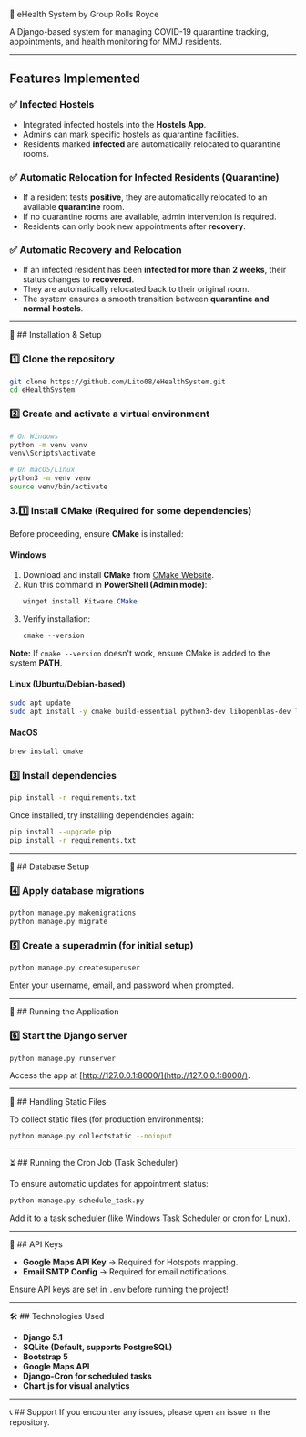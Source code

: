 📌 eHealth System by Group Rolls Royce

A Django-based system for managing COVID-19 quarantine tracking, appointments, and health monitoring for MMU residents.

---

## Features Implemented

### ✅ Infected Hostels
- Integrated infected hostels into the **Hostels App**.
- Admins can mark specific hostels as quarantine facilities.
- Residents marked **infected** are automatically relocated to quarantine rooms.

### ✅ Automatic Relocation for Infected Residents (Quarantine)
- If a resident tests **positive**, they are automatically relocated to an available **quarantine** room.
- If no quarantine rooms are available, admin intervention is required.
- Residents can only book new appointments after **recovery**.

### ✅ Automatic Recovery and Relocation
- If an infected resident has been **infected for more than 2 weeks**, their status changes to **recovered**.
- They are automatically relocated back to their original room.
- The system ensures a smooth transition between **quarantine and normal hostels**.

---

🤟 ## Installation & Setup

### 1️⃣ Clone the repository
```bash
git clone https://github.com/Lito08/eHealthSystem.git
cd eHealthSystem
```

### 2️⃣ Create and activate a virtual environment
```bash
# On Windows
python -m venv venv
venv\Scripts\activate

# On macOS/Linux
python3 -m venv venv
source venv/bin/activate
```

### 3.1️⃣ Install CMake (Required for some dependencies)

Before proceeding, ensure **CMake** is installed:

#### **Windows**
1. Download and install **CMake** from [CMake Website](https://cmake.org/download/).
2. Run this command in **PowerShell (Admin mode)**:
   ```powershell
   winget install Kitware.CMake
   ```
3. Verify installation:
   ```powershell
   cmake --version
   ```

**Note:** If `cmake --version` doesn't work, ensure CMake is added to the system **PATH**.

#### **Linux (Ubuntu/Debian-based)**
```bash
sudo apt update
sudo apt install -y cmake build-essential python3-dev libopenblas-dev liblapack-dev libx11-dev
```

#### **MacOS**
```bash
brew install cmake
```

### 3️⃣ Install dependencies
```bash
pip install -r requirements.txt
```

Once installed, try installing dependencies again:
```bash
pip install --upgrade pip
pip install -r requirements.txt
```

---

🏢 ## Database Setup

### 4️⃣ Apply database migrations
```bash
python manage.py makemigrations
python manage.py migrate
```

### 5️⃣ Create a superadmin (for initial setup)
```bash
python manage.py createsuperuser
```
Enter your username, email, and password when prompted.

---

🚀 ## Running the Application

### 6️⃣ Start the Django server
```bash
python manage.py runserver
```
Access the app at [http://127.0.0.1:8000/](http://127.0.0.1:8000/).

---

📝 ## Handling Static Files

To collect static files (for production environments):
```bash
python manage.py collectstatic --noinput
```

---

⏳ ## Running the Cron Job (Task Scheduler)

To ensure automatic updates for appointment status:
```bash
python manage.py schedule_task.py
```
Add it to a task scheduler (like Windows Task Scheduler or cron for Linux).

---

🔑 ## API Keys
- **Google Maps API Key** → Required for Hotspots mapping.
- **Email SMTP Config** → Required for email notifications.

Ensure API keys are set in `.env` before running the project!

---

🛠 ## Technologies Used
- **Django 5.1**
- **SQLite (Default, supports PostgreSQL)**
- **Bootstrap 5**
- **Google Maps API**
- **Django-Cron for scheduled tasks**
- **Chart.js for visual analytics**

---

📞 ## Support
If you encounter any issues, please open an issue in the repository.

